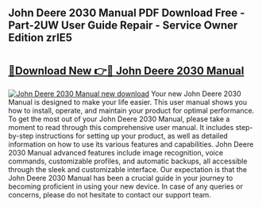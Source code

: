 ## John Deere 2030 Manual PDF Download Free - Part-2UW User Guide Repair - Service Owner Edition zrIE5

# <h2><a href="http://bc91090.oget.top/?id=John+Deere+2030+Manual">🔗Download New 👉🔴 John Deere 2030 Manual</a></h2>

[![John Deere 2030 Manual new download](https://i.imgur.com/5g1atiW.png)](http://bc91090.oget.top/?id=John+Deere+2030+Manual)
Your new John Deere 2030 Manual is designed to make your life easier. This user manual shows you how to install, operate, and maintain your product for optimal performance. To get the most out of your John Deere 2030 Manual, please take a moment to read through this comprehensive user manual. It includes step-by-step instructions for setting up your product, as well as detailed information on how to use its various features and capabilities. John Deere 2030 Manual advanced features include image recognition, voice commands, customizable profiles, and automatic backups, all accessible through the sleek and customizable interface. Our expectation is that the John Deere 2030 Manual has been a crucial guide in your journey to becoming proficient in using your new device. In case of any queries or concerns, please do not hesitate to contact our support team.
